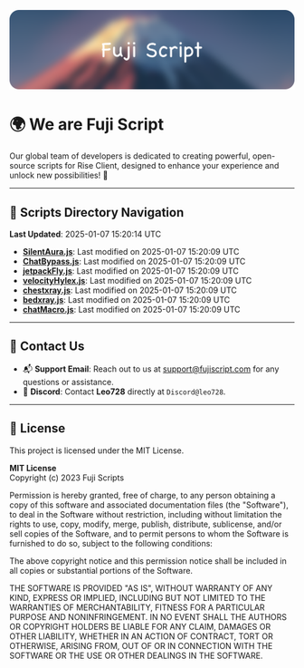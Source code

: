 ![Banner](.github/b.webp)

# 🌍 **We are Fuji Script**

Our global team of developers is dedicated to creating powerful, open-source scripts for Rise Client, designed to enhance your experience and unlock new possibilities! 🌟

---
<!-- SCRIPTS_NAVIGATION_START -->
## 📂 **Scripts Directory Navigation**

**Last Updated**: 2025-01-07 15:20:14 UTC

- **[SilentAura.js](scripts/SilentAura.js)**: Last modified on 2025-01-07 15:20:09 UTC
- **[ChatBypass.js](scripts/ChatBypass.js)**: Last modified on 2025-01-07 15:20:09 UTC
- **[jetpackFly.js](scripts/jetpackFly.js)**: Last modified on 2025-01-07 15:20:09 UTC
- **[velocityHylex.js](scripts/velocityHylex.js)**: Last modified on 2025-01-07 15:20:09 UTC
- **[chestxray.js](scripts/chestxray.js)**: Last modified on 2025-01-07 15:20:09 UTC
- **[bedxray.js](scripts/bedxray.js)**: Last modified on 2025-01-07 15:20:09 UTC
- **[chatMacro.js](scripts/chatMacro.js)**: Last modified on 2025-01-07 15:20:09 UTC

<!-- SCRIPTS_NAVIGATION_END -->

---

## 💬 **Contact Us**  
- 📬 **Support Email**: Reach out to us at [support@fujiscript.com](mailto:support@fujiscript.com) for any questions or assistance.  
- 💬 **Discord**: Contact **Leo728** directly at `Discord@leo728`.

---

## 📜 **License**

This project is licensed under the MIT License.  

**MIT License**  
Copyright (c) 2023 Fuji Scripts  

Permission is hereby granted, free of charge, to any person obtaining a copy of this software and associated documentation files (the "Software"), to deal in the Software without restriction, including without limitation the rights to use, copy, modify, merge, publish, distribute, sublicense, and/or sell copies of the Software, and to permit persons to whom the Software is furnished to do so, subject to the following conditions:  

The above copyright notice and this permission notice shall be included in all copies or substantial portions of the Software.  

THE SOFTWARE IS PROVIDED "AS IS", WITHOUT WARRANTY OF ANY KIND, EXPRESS OR IMPLIED, INCLUDING BUT NOT LIMITED TO THE WARRANTIES OF MERCHANTABILITY, FITNESS FOR A PARTICULAR PURPOSE AND NONINFRINGEMENT. IN NO EVENT SHALL THE AUTHORS OR COPYRIGHT HOLDERS BE LIABLE FOR ANY CLAIM, DAMAGES OR OTHER LIABILITY, WHETHER IN AN ACTION OF CONTRACT, TORT OR OTHERWISE, ARISING FROM, OUT OF OR IN CONNECTION WITH THE SOFTWARE OR THE USE OR OTHER DEALINGS IN THE SOFTWARE.  
